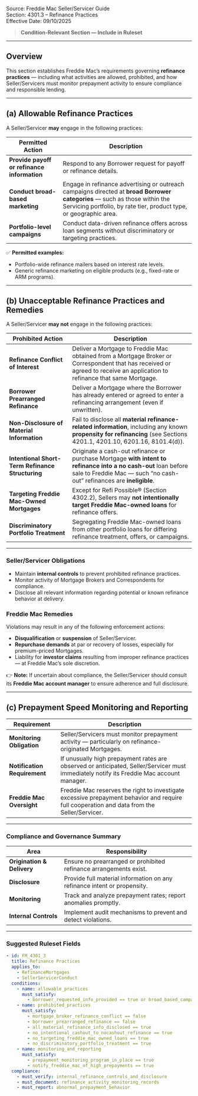 Source: Freddie Mac Seller/Servicer Guide  
Section: 4301.3 – Refinance Practices  
Effective Date: 09/10/2025  

> **Condition-Relevant Section — Include in Ruleset**

---

## Overview
This section establishes Freddie Mac’s requirements governing **refinance practices** — including what activities are allowed, prohibited, and how Seller/Servicers must monitor prepayment activity to ensure compliance and responsible lending.

---

## (a) Allowable Refinance Practices
A Seller/Servicer **may** engage in the following practices:

| Permitted Action | Description |
|------------------|-------------|
| **Provide payoff or refinance information** | Respond to any Borrower request for payoff or refinance details. |
| **Conduct broad-based marketing** | Engage in refinance advertising or outreach campaigns directed at **broad Borrower categories** — such as those within the Servicing portfolio, by rate tier, product type, or geographic area. |
| **Portfolio-level campaigns** | Conduct data-driven refinance offers across loan segments without discriminatory or targeting practices. |

✅ **Permitted examples:**  
- Portfolio-wide refinance mailers based on interest rate levels.  
- Generic refinance marketing on eligible products (e.g., fixed-rate or ARM programs).  

---

## (b) Unacceptable Refinance Practices and Remedies
A Seller/Servicer **may not** engage in the following practices:

| Prohibited Action | Description |
|-------------------|-------------|
| **Refinance Conflict of Interest** | Deliver a Mortgage to Freddie Mac obtained from a Mortgage Broker or Correspondent that has received or agreed to receive an application to refinance that same Mortgage. |
| **Borrower Prearranged Refinance** | Deliver a Mortgage where the Borrower has already entered or agreed to enter a refinancing arrangement (even if unwritten). |
| **Non-Disclosure of Material Information** | Fail to disclose all **material refinance-related information**, including any known **propensity for refinancing** (see Sections 4201.1, 4201.10, 6201.16, 8101.4(d)). |
| **Intentional Short-Term Refinance Structuring** | Originate a cash-out refinance or purchase Mortgage **with intent to refinance into a no cash-out** loan before sale to Freddie Mac — such “no cash-out” refinances are **ineligible**. |
| **Targeting Freddie Mac-Owned Mortgages** | Except for Refi Possible® (Section 4302.2), Sellers may **not intentionally target Freddie Mac-owned loans** for refinance offers. |
| **Discriminatory Portfolio Treatment** | Segregating Freddie Mac-owned loans from other portfolio loans for differing refinance treatment, offers, or campaigns. |

---

### Seller/Servicer Obligations
- Maintain **internal controls** to prevent prohibited refinance practices.  
- Monitor activity of Mortgage Brokers and Correspondents for compliance.  
- Disclose all relevant information regarding potential or known refinance behavior at delivery.  

### Freddie Mac Remedies
Violations may result in any of the following enforcement actions:
- **Disqualification** or **suspension** of Seller/Servicer.  
- **Repurchase demands** at par or recovery of losses, especially for premium-priced Mortgages.  
- Liability for **investor claims** resulting from improper refinance practices — at Freddie Mac’s sole discretion.  

👉 **Note:** If uncertain about compliance, the Seller/Servicer should consult its **Freddie Mac account manager** to ensure adherence and full disclosure.

---

## (c) Prepayment Speed Monitoring and Reporting

| Requirement | Description |
|--------------|-------------|
| **Monitoring Obligation** | Seller/Servicers must monitor prepayment activity — particularly on refinance-originated Mortgages. |
| **Notification Requirement** | If unusually high prepayment rates are observed or anticipated, Seller/Servicer must immediately notify its Freddie Mac account manager. |
| **Freddie Mac Oversight** | Freddie Mac reserves the right to investigate excessive prepayment behavior and require full cooperation and data from the Seller/Servicer. |

---

### Compliance and Governance Summary

| Area | Responsibility |
|------|----------------|
| **Origination & Delivery** | Ensure no prearranged or prohibited refinance arrangements exist. |
| **Disclosure** | Provide full material information on any refinance intent or propensity. |
| **Monitoring** | Track and analyze prepayment rates; report anomalies promptly. |
| **Internal Controls** | Implement audit mechanisms to prevent and detect violations. |

---

### Suggested Ruleset Fields

```yaml
- id: FM_4301_3
  title: Refinance Practices
  applies_to:
    - RefinanceMortgages
    - SellerServicerConduct
  conditions:
    - name: allowable_practices
      must_satisfy:
        - borrower_requested_info_provided == true or broad_based_campaign == true
    - name: prohibited_practices
      must_satisfy:
        - mortgage_broker_refinance_conflict == false
        - borrower_prearranged_refinance == false
        - all_material_refinance_info_disclosed == true
        - no_intentional_cashout_to_nocashout_refinance == true
        - no_targeting_freddie_mac_owned_loans == true
        - no_discriminatory_portfolio_treatment == true
    - name: monitoring_and_reporting
      must_satisfy:
        - prepayment_monitoring_program_in_place == true
        - notify_freddie_mac_of_high_prepayments == true
  compliance:
    - must_verify: internal_refinance_controls_and_disclosure
    - must_document: refinance_activity_monitoring_records
    - must_report: abnormal_prepayment_behavior
